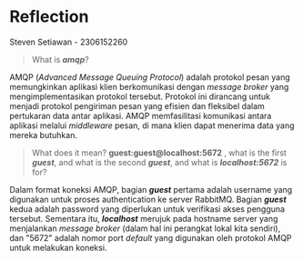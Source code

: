 # Reflection
Steven Setiawan - 2306152260

> What is **_amqp_**?

AMQP (_Advanced Message Queuing Protocol_) adalah protokol pesan yang memungkinkan aplikasi klien berkomunikasi dengan _message broker_ yang mengimplementasikan protokol tersebut. Protokol ini dirancang untuk menjadi protokol pengiriman pesan yang efisien dan fleksibel dalam pertukaran data antar aplikasi. AMQP memfasilitasi komunikasi antara aplikasi melalui _middleware_ pesan, di mana klien dapat menerima data yang mereka butuhkan.

> What does it mean? **guest:guest@localhost:5672** , what is the first **_guest_**, and what is the second **_guest_**, and what is **_localhost:5672_** is for?

Dalam format koneksi AMQP, bagian **_guest_** pertama adalah username yang digunakan untuk proses authentication ke server RabbitMQ. Bagian **_guest_** kedua adalah password yang diperlukan untuk verifikasi akses pengguna tersebut. Sementara itu, **_localhost_** merujuk pada hostname server yang menjalankan _message broker_ (dalam hal ini perangkat lokal kita sendiri), dan "5672" adalah nomor port _default_ yang digunakan oleh protokol AMQP untuk melakukan koneksi.
